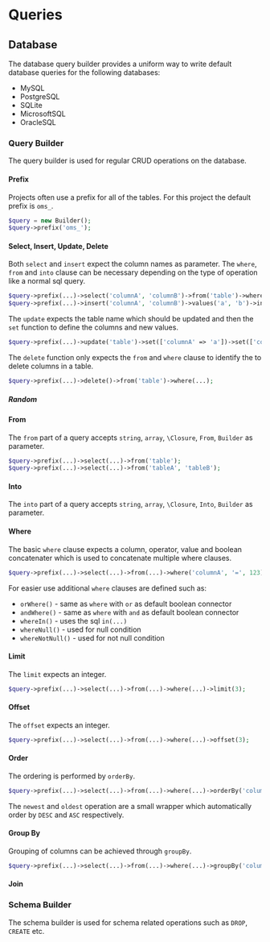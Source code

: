 # Queries

## Database

The database query builder provides a uniform way to write default database queries for the following databases:

* MySQL
* PostgreSQL
* SQLite
* MicrosoftSQL
* OracleSQL

### Query Builder

The query builder is used for regular CRUD operations on the database.

#### Prefix

Projects often use a prefix for all of the tables. For this project the default prefix is `oms_`.

```php
$query = new Builder();
$query->prefix('oms_');
```

#### Select, Insert, Update, Delete

Both `select` and `insert` expect the column names as parameter. The `where`, `from` and `into` clause can be necessary depending on the type of operation like a normal sql query.

```php
$query->prefix(...)->select('columnA', 'columnB')->from('table')->where(...);
$query->prefix(...)->insert('columnA', 'columnB')->values('a', 'b')->into('table');
```

The `update` expects the table name which should be updated and then the `set` function to define the columns and new values.

```php
$query->prefix(...)->update('table')->set(['columnA' => 'a'])->set(['columnB' => 'b'])->where(...);
```

The `delete` function only expects the `from` and `where` clause to identify the to delete columns in a table.

```php
$query->prefix(...)->delete()->from('table')->where(...);
```

##### Random

#### From

The `from` part of a query accepts `string`, `array`, `\Closure`, `From`, `Builder` as parameter.

```php
$query->prefix(...)->select(...)->from('table');
$query->prefix(...)->select(...)->from('tableA', 'tableB');
```

#### Into

The `into` part of a query accepts `string`, `array`, `\Closure`, `Into`, `Builder` as parameter.

#### Where

The basic `where` clause expects a column, operator, value and boolean concatenater which is used to concatenate multiple where clauses.

```php
$query->prefix(...)->select(...)->from(...)->where('columnA', '=', 123)->where('columnB', '=', 'abc', 'or');
```

For easier use additional `where` clauses are defined such as:

* `orWhere()` - same as `where` with `or` as default boolean connector
* `andWhere()` - same as `where` with `and` as default boolean connector
* `whereIn()` - uses the sql `in(...)`
* `whereNull()` - used for null condition
* `whereNotNull()` - used for not null condition

#### Limit

The `limit` expects an integer.

```php
$query->prefix(...)->select(...)->from(...)->where(...)->limit(3);
```

#### Offset

The `offset` expects an integer.

```php
$query->prefix(...)->select(...)->from(...)->where(...)->offset(3);
```

#### Order

The ordering is performed by `orderBy`.

```php
$query->prefix(...)->select(...)->from(...)->where(...)->orderBy('columnA', 'DESC');
```

The `newest` and `oldest` operation are a small wrapper which automatically order by `DESC` and `ASC` respectively.

#### Group By

Grouping of columns can be achieved through `groupBy`.

```php
$query->prefix(...)->select(...)->from(...)->where(...)->groupBy('columnA', 'columnB');
```

#### Join

### Schema Builder

The schema builder is used for schema related operations such as `DROP`, `CREATE` etc.